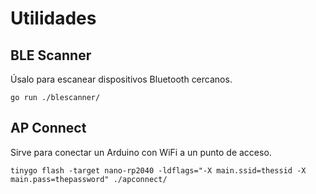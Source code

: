 # Utilidades

## BLE Scanner

Úsalo para escanear dispositivos Bluetooth cercanos.

```
go run ./blescanner/
```

## AP Connect

Sirve para conectar un Arduino con WiFi a un punto de acceso.

```
tinygo flash -target nano-rp2040 -ldflags="-X main.ssid=thessid -X main.pass=thepassword" ./apconnect/
```
